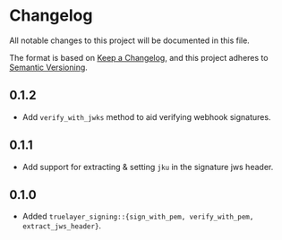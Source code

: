 # Changelog
All notable changes to this project will be documented in this file.

The format is based on [Keep a Changelog](https://keepachangelog.com/en/1.0.0/),
and this project adheres to [Semantic Versioning](https://semver.org/spec/v2.0.0.html).

## 0.1.2
* Add `verify_with_jwks` method to aid verifying webhook signatures.

## 0.1.1
* Add support for extracting & setting `jku` in the signature jws header.

## 0.1.0
* Added `truelayer_signing::{sign_with_pem, verify_with_pem, extract_jws_header}`.
